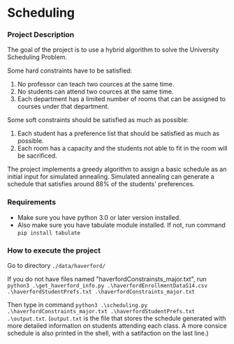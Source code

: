 # Scheduling

### Project Description

The goal of the project is to use a hybrid algorithm to solve the University Scheduling Problem. 

Some hard constraints have to be satisfied:
1. No professor can teach two cources at the same time.
2. No students can attend two cources at the same time.
3. Each department has a limited number of rooms that can be assigned to courses under that department.

Some soft constraints should be satisfied as much as possible:
1. Each student has a preference list that should be satisfied as much as possible.
2. Each room has a capacity and the students not able to fit in the room will be sacrificed.

The project implements a greedy algorithm to assign a basic schedule as an initial input for simulated annealing. Simulated annealing can generate a schedule that satisfies around 88% of the students' preferences.

### Requirements
* Make sure you have python 3.0 or later version installed.
* Also make sure you have tabulate module installed. If not, run command `pip install tabulate`

### How to execute the project
Go to directory `./data/haverford/`

If you do not have files named "haverfordConstrainsts_major.txt", run  `python3 .\get_haverford_info.py .\haverfordEnrollmentDataS14.csv .\haverfordStudentPrefs.txt .\haverfordConstraints_major.txt`
 
Then type in command `python3 .\scheduling.py .\haverfordConstraints_major.txt .\haverfordStudentPrefs.txt .\output.txt`. (`output.txt` is the file that stores the schedule generated with more detailed information on students attending each class. A more consice schedule is also printed in the shell, with a satifaction on the last line.)
